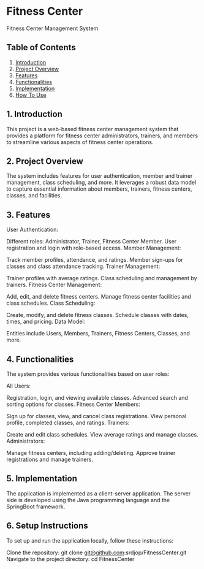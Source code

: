 # Fitness Center
Fitness Center Management System
## Table of Contents

1. [Introduction](#i-introduction)
2. [Project Overview](#ii-project-overview)
3. [Features](#iii-features)
4. [Functionalities](#iv-functionalities)
5. [Implementation](#v-implementation)
6. [How To Use](#vi-how-to-use)

## 1. Introduction
This project is a web-based fitness center management system that provides a platform for fitness center administrators, trainers, and members to streamline various aspects of fitness center operations.

## 2. Project Overview
The system includes features for user authentication, member and trainer management, class scheduling, and more. It leverages a robust data model to capture essential information about members, trainers, fitness centers, classes, and facilities.

## 3. Features
User Authentication:

Different roles: Administrator, Trainer, Fitness Center Member.
User registration and login with role-based access.
Member Management:

Track member profiles, attendance, and ratings.
Member sign-ups for classes and class attendance tracking.
Trainer Management:

Trainer profiles with average ratings.
Class scheduling and management by trainers.
Fitness Center Management:

Add, edit, and delete fitness centers.
Manage fitness center facilities and class schedules.
Class Scheduling:

Create, modify, and delete fitness classes.
Schedule classes with dates, times, and pricing.
Data Model:

Entities include Users, Members, Trainers, Fitness Centers, Classes, and more.

## 4. Functionalities
The system provides various functionalities based on user roles:

All Users:

Registration, login, and viewing available classes.
Advanced search and sorting options for classes.
Fitness Center Members:

Sign up for classes, view, and cancel class registrations.
View personal profile, completed classes, and ratings.
Trainers:

Create and edit class schedules.
View average ratings and manage classes.
Administrators:

Manage fitness centers, including adding/deleting.
Approve trainer registrations and manage trainers.

## 5. Implementation
The application is implemented as a client-server application. The server side is developed using the Java programming language and the SpringBoot framework.

## 6. Setup Instructions
To set up and run the application locally, follow these instructions:

Clone the repository: git clone git@github.com:srdjop/FitnessCenter.git
Navigate to the project directory: cd FitnessCenter
